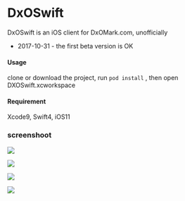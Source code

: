# DxOSwift

DxOSwift is an iOS client for DxOMark.com, unofficially


- 2017-10-31 - the first beta version is OK

#### Usage
clone or download the project, run `pod install` , then open DXOSwift.xcworkspace

#### Requirement

Xcode9, Swift4, iOS11

### screenshoot

![](https://raw.githubusercontent.com/ruixingchen/DxOSwift/master/screenshot/1.jpg)

![](https://raw.githubusercontent.com/ruixingchen/DxOSwift/master/screenshot/2.jpg)

![](https://raw.githubusercontent.com/ruixingchen/DxOSwift/master/screenshot/3.jpg)

![](https://raw.githubusercontent.com/ruixingchen/DxOSwift/master/screenshot/4.jpg)